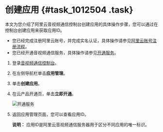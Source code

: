 # 创建应用 {#task_1012504 .task}

本文为您介绍了阿里云音视频通信控制台创建应用的具体操作步骤，您可以通过在控制台创建应用来获取应用ID。

-   您已经完成注册阿里云账号，并完成实名认证，具体操作请参见[阿里云账号注册流程](../../../../cn.zh-CN/.md#)。
-   您已经开通音视频通信服务，具体操作请参见[开通服务](../../../../cn.zh-CN/.md#)。

1.  登录[音视频通信控制台](https://rtc.console.aliyun.com/)。
2.  在左侧导航栏单击**应用管理**。
3.  单击**创建应用**。
4.  在云产品开通页，单击**立即开通**。 

    ![开通服务](http://static-aliyun-doc.oss-cn-hangzhou.aliyuncs.com/assets/img/170799/156387350848142_zh-CN.png)

5.  返回应用管理页面，您可以查看应用ID。 

    **说明：** 应用ID是阿里云音视频通信服务器用于区分不同应用的唯一标识。


